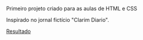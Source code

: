 Primeiro projeto criado para as aulas de HTML e CSS

Inspirado no jornal fictício "Clarim Diario".

<a href="https://tulliosilva.github.io/HTML-CSS/Desafios/d-010/marvel.html">Resultado</a>
